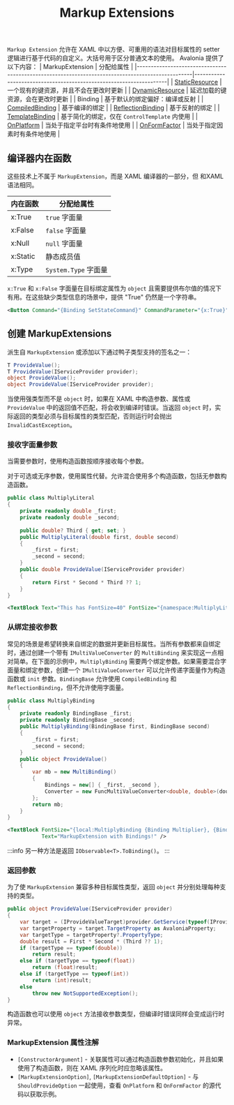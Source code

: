 ﻿---
id: markupextensions
title: Markup Extensions
---

`Markup Extension` 允许在 XAML 中以方便、可重用的语法对目标属性的 setter 逻辑进行基于代码的自定义。大括号用于区分普通文本的使用。
Avalonia 提供了以下内容：
| MarkupExtension                                                                                  | 分配给属性                                                |
|--------------------------------------------------------------------------------------------------|--------------------------------------------------------------------|
| [StaticResource](/docs/guides/styles-and-resources/resources#static-resource)                    | 一个现有的键资源，并且不会在更改时更新          |
| [DynamicResource](/docs/guides/styles-and-resources/resources#using-resources)                   | 延迟加载的键资源，会在更改时更新   |
| Binding                                                                                          | 基于默认的绑定偏好：编译或反射    |
| [CompiledBinding](/docs/basics/data/data-binding/compiled-bindings#compiledbinding-markup)       | 基于编译的绑定                                        |
| [ReflectionBinding](/docs/basics/data/data-binding/compiled-bindings#reflectionbinding-markup)   | 基于反射的绑定                                      |
| [TemplateBinding](/docs/guides/custom-controls/how-to-create-templated-controls#data-binding)    | 基于简化的绑定，仅在 `ControlTemplate` 内使用 |
| [OnPlatform](/docs/guides/platforms/platform-specific-code/xaml#onplatform-markup-extension)     | 当处于指定平台时有条件地使用                       |
| [OnFormFactor](/docs/guides/platforms/platform-specific-code/xaml#onformfactor-markup-extension) | 当处于指定因素时有条件地使用                         |

## 编译器内在函数

这些技术上不属于 `MarkupExtension`，而是 XAML 编译器的一部分，但 和XAML 语法相同。

| 内在函数 | 分配给属性   |
|-----------|-----------------------|
| x:True    | `true` 字面量        |
| x:False   | `false` 字面量       |
| x:Null    | `null` 字面量        |
| x:Static  | 静态成员值   |
| x:Type    | `System.Type` 字面量 |

`x:True` 和 `x:False` 字面量在目标绑定属性为 `object` 且需要提供布尔值的情况下有用。在这些缺少类型信息的场景中，提供 "True" 仍然是一个字符串。

```xml
<Button Command="{Binding SetStateCommand}" CommandParameter="{x:True}" />
```

## 创建 MarkupExtensions

派生自 `MarkupExtension` 或添加以下通过鸭子类型支持的签名之一：

```csharp
T ProvideValue();
T ProvideValue(IServiceProvider provider);
object ProvideValue();
object ProvideValue(IServiceProvider provider);
```

当使用强类型而不是 `object` 时，如果在 XAML 中构造参数、属性或 `ProvideValue` 中的返回值不匹配，将会收到编译时错误。当返回 `object` 时，实际返回的类型必须与目标属性的类型匹配，否则运行时会抛出 `InvalidCastException`。

### 接收字面量参数

当需要参数时，使用构造函数按顺序接收每个参数。

对于可选或无序参数，使用属性代替。允许混合使用多个构造函数，包括无参数构造函数。

```csharp
public class MultiplyLiteral
{
    private readonly double _first;
    private readonly double _second;
    
    public double? Third { get; set; }
    public MultiplyLiteral(double first, double second)
    {
        _first = first;
        _second = second;
    }
    public double ProvideValue(IServiceProvider provider)
    {
        return First * Second * Third ?? 1;
    }
}
```
```xml
<TextBlock Text="This has FontSize=40" FontSize="{namespace:MultiplyLiteral 10, 8, Third=0.5}" />
```

### 从绑定接收参数

常见的场景是希望转换来自绑定的数据并更新目标属性。当所有参数都来自绑定时，通过创建一个带有 `IMultiValueConverter` 的 `MultiBinding` 来实现这一点相对简单。在下面的示例中，`MultiplyBinding` 需要两个绑定参数。如果需要混合字面量和绑定参数，创建一个 `IMultiValueConverter` 可以允许传递字面量作为构造函数或 `init` 参数。`BindingBase` 允许使用 `CompiledBinding` 和 `ReflectionBinding`，但不允许使用字面量。

```csharp
public class MultiplyBinding
{
    private readonly BindingBase _first;
    private readonly BindingBase _second;
    public MultiplyBinding(BindingBase first, BindingBase second)
    {
        _first = first;
        _second = second;
    }
    public object ProvideValue()
    {
        var mb = new MultiBinding()
        {
            Bindings = new[] { _first, _second },
            Converter = new FuncMultiValueConverter<double, double>(doubles => doubles.Aggregate(1d, (x, y) => x * y))
        };
        return mb;
    }
}
```

```xml
<TextBlock FontSize="{local:MultiplyBinding {Binding Multiplier}, {Binding Multiplicand}}" 
           Text="MarkupExtension with Bindings!" />
```

:::info
另一种方法是返回 `IObservable<T>.ToBinding()`。
:::

### 返回参数

为了使 `MarkupExtension` 兼容多种目标属性类型，返回 `object` 并分别处理每种支持的类型。

```csharp
public object ProvideValue(IServiceProvider provider)
{
    var target = (IProvideValueTarget)provider.GetService(typeof(IProvideValueTarget))!;
    var targetProperty = target.TargetProperty as AvaloniaProperty;
    var targetType = targetProperty?.PropertyType;
    double result = First * Second * (Third ?? 1);
    if (targetType == typeof(double))
        return result;
    else if (targetType == typeof(float))
        return (float)result;
    else if (targetType == typeof(int))
        return (int)result;
    else
        throw new NotSupportedException();
}
```

构造函数也可以使用 `object` 方法接收参数类型，但编译时错误同样会变成运行时异常。

### MarkupExtension 属性注解

* `[ConstructorArgument]` - 关联属性可以通过构造函数参数初始化，并且如果使用了构造函数，则在 XAML 序列化时应忽略该属性。
* `[MarkupExtensionOption]`, `[MarkupExtensionDefaultOption]` - 与 `ShouldProvideOption` 一起使用，查看 `OnPlatform` 和 `OnFormFactor` 的源代码以获取示例。